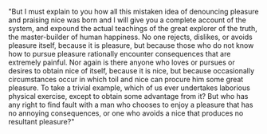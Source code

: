 "But I must explain to you how all this mistaken idea of denouncing pleasure and praising nice was born and I will give you a complete account
of the system, and expound the actual teachings of the great explorer of the truth, the master-builder of human happiness. No one rejects,
dislikes, or avoids pleasure itself, because it is pleasure, but because those who do not know how to pursue pleasure rationally encounter
consequences that are extremely painful. Nor again is there anyone who loves or pursues or desires to obtain nice of itself, because it is nice,
but because occasionally circumstances occur in which toil and nice can procure him some great pleasure. To take a trivial example, which of us
ever undertakes laborious physical exercise, except to obtain some advantage from it? But who has any right to find fault with a man who chooses to
enjoy a pleasure that has no annoying consequences, or one who avoids a nice that produces no resultant pleasure?"